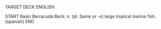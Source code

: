 TARGET DECK
ENGLISH

START
Basic
Barracuda
Back: n. (pl. Same or -s) large tropical marine fish. [spanish]
END
